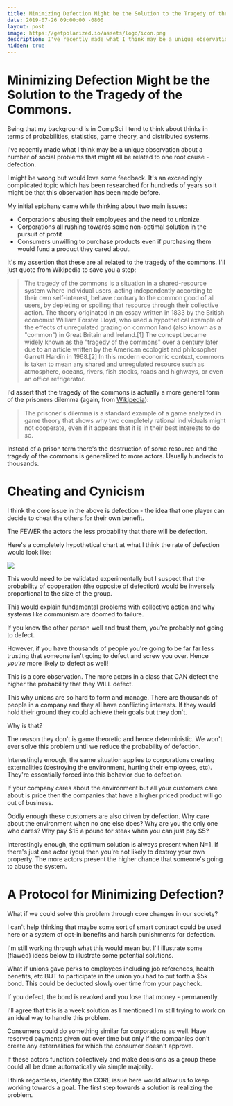 ```yaml
---
title: Minimizing Defection Might be the Solution to the Tragedy of the Commons 
date: 2019-07-26 09:00:00 -0800
layout: post
image: https://getpolarized.io/assets/logo/icon.png
description: I've recently made what I think may be a unique observation about a number of social problems that might all be related to one root cause - defection.
hidden: true
---
```


# Minimizing Defection Might be the Solution to the Tragedy of the Commons.

Being that my background is in CompSci I tend to think about thinks in terms of probabilities, statistics, game theory, 
and distributed systems.

I've recently made what I think may be a unique observation about a number of social problems that might all be
related to one root cause - defection.

I might be wrong but would love some feedback.  It's an exceedingly complicated topic which has been researched for 
hundreds of years so it might be that this observation has been made before.

My initial epiphany came while thinking about two main issues:

 - Corporations abusing their employees and the need to unionize.
 - Corporations all rushing towards some non-optimal solution in the pursuit of profit
 - Consumers unwilling to purchase products even if purchasing them would fund a product they cared about.
 
It's my assertion that these are all related to the tragedy of the commons. I'll just quote from Wikipedia to save you a step:
 
 > The tragedy of the commons is a situation in a shared-resource system where individual users, acting independently
 according to their own self-interest, behave contrary to the common good of all users, by depleting or spoiling that
 resource through their collective action. The theory originated in an essay written in 1833 by the British economist
 William Forster Lloyd, who used a hypothetical example of the effects of unregulated grazing on common land (also known
 as a "common") in Great Britain and Ireland.[1] The concept became widely known as the "tragedy of the commons" over a
 century later due to an article written by the American ecologist and philosopher Garrett Hardin in 1968.[2] In this
 modern economic context, commons is taken to mean any shared and unregulated resource such as atmosphere, oceans,
 rivers, fish stocks, roads and highways, or even an office refrigerator.

I'd assert that the tragedy of the commons is actually a more general form of the prisoners dilemma (again, from [Wikipedia](https://en.wikipedia.org/wiki/Prisoner%27s_dilemma)):

> The prisoner's dilemma is a standard example of a game analyzed in game theory that shows why two completely rational
individuals might not cooperate, even if it appears that it is in their best interests to do so.

Instead of a prison term there's the destruction of some resource and the tragedy of the commons is generalized to more actors.  Usually hundreds to thousands.

# Cheating and Cynicism

I think the core issue in the above is defection - the idea that one player can decide to cheat the others for their own
benefit.

The FEWER the actors the less probability that there will be defection.

Here's a completely hypothetical chart at what I think the rate of defection would look like:

<img class="img-fluid" src="https://i.imgur.com/GYGoVF4.png">

This would need to be validated experimentally but I suspect that the probability of cooperation (the opposite of
defection) would be inversely proportional to the size of the group. 

This would explain fundamental problems with collective action and why systems like communism are doomed to failure. 

If you know the other person well and trust them, you're probably not going to defect.

However, if you have thousands of people you're going to be far far less trusting that someone isn't going to defect and 
screw you over.  Hence *you're* more likely to defect as well! 

This is a core observation.  The more actors in a class that CAN defect the higher the probability that they WILL defect.

This why unions are so hard to form and manage.  There are thousands of people in a company and they all have conflicting
interests.  If they would hold their ground they could achieve their goals but they don't.  

Why is that?

The reason they don't is game theoretic and hence deterministic.  We won't ever solve this problem until we reduce
the probability of defection.

Interestingly enough, the same situation applies to corporations creating externalities (destroying the environment, 
hurting their employees, etc).  They're essentially forced into this behavior due to defection.

If your company cares about the environment but all your customers care about is price then the companies that have 
a higher priced product will go out of business.

Oddly enough these customers are also driven by defection.  Why care about the environment when no one else does?  Why
are you the only one who cares?  Why pay $15 a pound for steak when you can just pay $5?

Interestingly enough, the optimum solution is always present when N=1.  If there's just one actor (you) then you're not
likely to destroy your own property.  The more actors present the higher chance that someone's going to abuse the system.

# A Protocol for Minimizing Defection?     

What if we could solve this problem through core changes in our society?  

I can't help thinking that maybe some sort of smart contract could be used here or a system of opt-in benefits and harsh 
punishments for defection.

I'm still working through what this would mean but I'll illustrate some (flawed) ideas below to illustrate some potential 
solutions.

What if unions gave perks to employees including job references, health benefits, etc BUT to participate in the union 
you had to put forth a $5k bond.  This could be deducted slowly over time from your paycheck. 

If you defect, the bond is revoked and you lose that money - permanently.

I'll agree that this is a week solution as I mentioned I'm still trying to work on an ideal way to handle this problem.

Consumers could do something similar for corporations as well.  Have reserved payments given out over time but only 
if the companies don't create any externalities for which the consumer doesn't approve. 

If these actors function collectively and make decisions as a group these could all be done automatically via simple
majority.

I think regardless, identify the CORE issue here would allow us to keep working towards a goal.  The first step 
towards a solution is realizing the problem.
